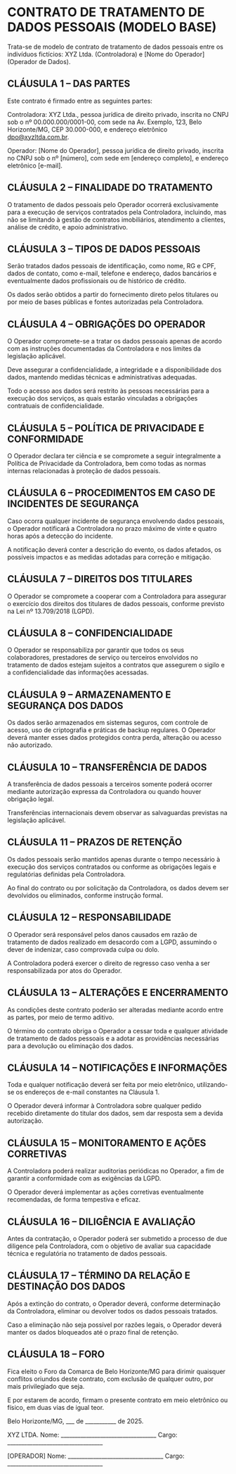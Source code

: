 # CONTRATO DE TRATAMENTO DE DADOS PESSOAIS (MODELO BASE)
Trata-se de modelo de contrato de tratamento de dados pessoais entre os indivíduos fictícios: XYZ Ltda. (Controladora) e [Nome do Operador] (Operador de Dados).

## CLÁUSULA 1 – DAS PARTES
Este contrato é firmado entre as seguintes partes:

Controladora: XYZ Ltda., pessoa jurídica de direito privado, inscrita no CNPJ sob o nº 00.000.000/0001-00, com sede na Av. Exemplo, 123, Belo Horizonte/MG, CEP 30.000-000, e endereço eletrônico dpo@xyzltda.com.br.

Operador: [Nome do Operador], pessoa jurídica de direito privado, inscrita no CNPJ sob o nº [número], com sede em [endereço completo], e endereço eletrônico [e-mail].

## CLÁUSULA 2 – FINALIDADE DO TRATAMENTO
O tratamento de dados pessoais pelo Operador ocorrerá exclusivamente para a execução de serviços contratados pela Controladora, incluindo, mas não se limitando à gestão de contratos imobiliários, atendimento a clientes, análise de crédito, e apoio administrativo.

## CLÁUSULA 3 – TIPOS DE DADOS PESSOAIS
Serão tratados dados pessoais de identificação, como nome, RG e CPF, dados de contato, como e-mail, telefone e endereço, dados bancários e eventualmente dados profissionais ou de histórico de crédito.

Os dados serão obtidos a partir do fornecimento direto pelos titulares ou por meio de bases públicas e fontes autorizadas pela Controladora.

## CLÁUSULA 4 – OBRIGAÇÕES DO OPERADOR
O Operador compromete-se a tratar os dados pessoais apenas de acordo com as instruções documentadas da Controladora e nos limites da legislação aplicável.

Deve assegurar a confidencialidade, a integridade e a disponibilidade dos dados, mantendo medidas técnicas e administrativas adequadas.

Todo o acesso aos dados será restrito às pessoas necessárias para a execução dos serviços, as quais estarão vinculadas a obrigações contratuais de confidencialidade.

## CLÁUSULA 5 – POLÍTICA DE PRIVACIDADE E CONFORMIDADE
O Operador declara ter ciência e se compromete a seguir integralmente a Política de Privacidade da Controladora, bem como todas as normas internas relacionadas à proteção de dados pessoais.

## CLÁUSULA 6 – PROCEDIMENTOS EM CASO DE INCIDENTES DE SEGURANÇA
Caso ocorra qualquer incidente de segurança envolvendo dados pessoais, o Operador notificará a Controladora no prazo máximo de vinte e quatro horas após a detecção do incidente.

A notificação deverá conter a descrição do evento, os dados afetados, os possíveis impactos e as medidas adotadas para correção e mitigação.

## CLÁUSULA 7 – DIREITOS DOS TITULARES
O Operador se compromete a cooperar com a Controladora para assegurar o exercício dos direitos dos titulares de dados pessoais, conforme previsto na Lei nº 13.709/2018 (LGPD).

## CLÁUSULA 8 – CONFIDENCIALIDADE
O Operador se responsabiliza por garantir que todos os seus colaboradores, prestadores de serviço ou terceiros envolvidos no tratamento de dados estejam sujeitos a contratos que assegurem o sigilo e a confidencialidade das informações acessadas.

## CLÁUSULA 9 – ARMAZENAMENTO E SEGURANÇA DOS DADOS
Os dados serão armazenados em sistemas seguros, com controle de acesso, uso de criptografia e práticas de backup regulares. O Operador deverá manter esses dados protegidos contra perda, alteração ou acesso não autorizado.

## CLÁUSULA 10 – TRANSFERÊNCIA DE DADOS
A transferência de dados pessoais a terceiros somente poderá ocorrer mediante autorização expressa da Controladora ou quando houver obrigação legal.

Transferências internacionais devem observar as salvaguardas previstas na legislação aplicável.

## CLÁUSULA 11 – PRAZOS DE RETENÇÃO
Os dados pessoais serão mantidos apenas durante o tempo necessário à execução dos serviços contratados ou conforme as obrigações legais e regulatórias definidas pela Controladora.

Ao final do contrato ou por solicitação da Controladora, os dados devem ser devolvidos ou eliminados, conforme instrução formal.

## CLÁUSULA 12 – RESPONSABILIDADE
O Operador será responsável pelos danos causados em razão de tratamento de dados realizado em desacordo com a LGPD, assumindo o dever de indenizar, caso comprovada culpa ou dolo.

A Controladora poderá exercer o direito de regresso caso venha a ser responsabilizada por atos do Operador.

## CLÁUSULA 13 – ALTERAÇÕES E ENCERRAMENTO
As condições deste contrato poderão ser alteradas mediante acordo entre as partes, por meio de termo aditivo.

O término do contrato obriga o Operador a cessar toda e qualquer atividade de tratamento de dados pessoais e a adotar as providências necessárias para a devolução ou eliminação dos dados.

## CLÁUSULA 14 – NOTIFICAÇÕES E INFORMAÇÕES
Toda e qualquer notificação deverá ser feita por meio eletrônico, utilizando-se os endereços de e-mail constantes na Cláusula 1.

O Operador deverá informar à Controladora sobre qualquer pedido recebido diretamente do titular dos dados, sem dar resposta sem a devida autorização.

## CLÁUSULA 15 – MONITORAMENTO E AÇÕES CORRETIVAS
A Controladora poderá realizar auditorias periódicas no Operador, a fim de garantir a conformidade com as exigências da LGPD.

O Operador deverá implementar as ações corretivas eventualmente recomendadas, de forma tempestiva e eficaz.

## CLÁUSULA 16 – DILIGÊNCIA E AVALIAÇÃO
Antes da contratação, o Operador poderá ser submetido a processo de due diligence pela Controladora, com o objetivo de avaliar sua capacidade técnica e regulatória no tratamento de dados pessoais.

## CLÁUSULA 17 – TÉRMINO DA RELAÇÃO E DESTINAÇÃO DOS DADOS
Após a extinção do contrato, o Operador deverá, conforme determinação da Controladora, eliminar ou devolver todos os dados pessoais tratados.

Caso a eliminação não seja possível por razões legais, o Operador deverá manter os dados bloqueados até o prazo final de retenção.

## CLÁUSULA 18 – FORO
Fica eleito o Foro da Comarca de Belo Horizonte/MG para dirimir quaisquer conflitos oriundos deste contrato, com exclusão de qualquer outro, por mais privilegiado que seja.

E por estarem de acordo, firmam o presente contrato em meio eletrônico ou físico, em duas vias de igual teor.

Belo Horizonte/MG, ___ de ___________ de 2025.

XYZ LTDA.
Nome: __________________________________
Cargo: __________________________________

[OPERADOR]
Nome: __________________________________
Cargo: __________________________________

